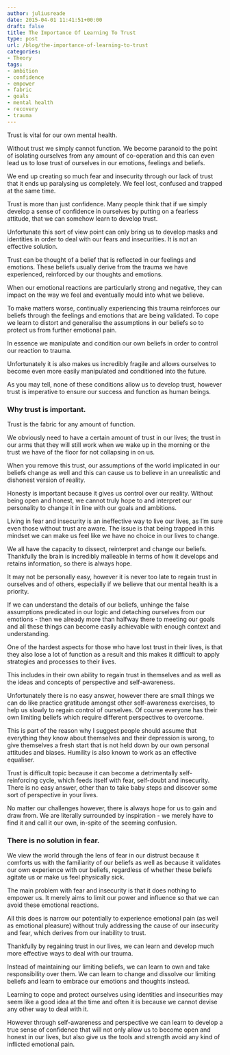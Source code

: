 ```yaml
---
author: juliusreade
date: 2015-04-01 11:41:51+00:00
draft: false
title: The Importance Of Learning To Trust
type: post
url: /blog/the-importance-of-learning-to-trust
categories:
- Theory
tags:
- ambition
- confidence
- empower
- fabric
- goals
- mental health
- recovery
- trauma
---
```


Trust is vital for our own mental health.

Without trust we simply cannot function. We become paranoid to the point of isolating ourselves from any amount of co-operation and this can even lead us to lose trust of ourselves in our emotions, feelings and beliefs.

We end up creating so much fear and insecurity through our lack of trust that it ends up paralysing us completely. We feel lost, confused and trapped at the same time.

<!-- more -->

Trust is more than just confidence. Many people think that if we simply develop a sense of confidence in ourselves by putting on a fearless attitude, that we can somehow learn to develop trust.

Unfortunate this sort of view point can only bring us to develop masks and identities in order to deal with our fears and insecurities. It is not an effective solution.

Trust can be thought of a belief that is reflected in our feelings and emotions. These beliefs usually derive from the trauma we have experienced, reinforced by our thoughts and emotions.

When our emotional reactions are particularly strong and negative, they can impact on the way we feel and eventually mould into what we believe.

To make matters worse, continually experiencing this trauma reinforces our beliefs through the feelings and emotions that are being validated. To cope we learn to distort and generalise the assumptions in our beliefs so to protect us from further emotional pain.

In essence we manipulate and condition our own beliefs in order to control our reaction to trauma.

Unfortunately it is also makes us incredibly fragile and allows ourselves to become even more easily manipulated and conditioned into the future.

As you may tell, none of these conditions allow us to develop trust, however trust is imperative to ensure our success and function as human beings.


### Why trust is important.


Trust is the fabric for any amount of function.

We obviously need to have a certain amount of trust in our lives; the trust in our arms that they will still work when we wake up in the morning or the trust we have of the floor for not collapsing in on us.

When you remove this trust, our assumptions of the world implicated in our beliefs change as well and this can cause us to believe in an unrealistic and dishonest version of reality.

Honesty is important because it gives us control over our reality. Without being open and honest, we cannot truly hope to and interpret our personality to change it in line with our goals and ambitions.

Living in fear and insecurity is an ineffective way to live our lives, as I’m sure even those without trust are aware. The issue is that being trapped in this mindset we can make us feel like we have no choice in our lives to change.

We all have the capacity to dissect, reinterpret and change our beliefs. Thankfully the brain is incredibly malleable in terms of how it develops and retains information, so there is always hope.

It may not be personally easy, however it is never too late to regain trust in ourselves and of others, especially if we believe that our mental health is a priority.

If we can understand the details of our beliefs, unhinge the false assumptions predicated in our logic and detaching ourselves from our emotions - then we already more than halfway there to meeting our goals and all these things can become easily achievable with enough context and understanding.

One of the hardest aspects for those who have lost trust in their lives, is that they also lose a lot of function as a result and this makes it difficult to apply strategies and processes to their lives.

This includes in their own ability to regain trust in themselves and as well as the ideas and concepts of perspective and self-awareness.

Unfortunately there is no easy answer, however there are small things we can do like practice gratitude amongst other self-awareness exercises, to help us slowly to regain control of ourselves. Of course everyone has their own limiting beliefs which require different perspectives to overcome.

This is part of the reason why I suggest people should assume that everything they know about themselves and their depression is wrong, to give themselves a fresh start that is not held down by our own personal attitudes and biases. Humility is also known to work as an effective equaliser.

Trust is difficult topic because it can become a detrimentally self-reinforcing cycle, which feeds itself with fear, self-doubt and insecurity. There is no easy answer, other than to take baby steps and discover some sort of perspective in your lives.

No matter our challenges however, there is always hope for us to gain and draw from. We are literally surrounded by inspiration - we merely have to find it and call it our own, in-spite of the seeming confusion.


### There is no solution in fear.


We view the world through the lens of fear in our distrust because it comforts us with the familiarity of our beliefs as well as because it validates our own experience with our beliefs, regardless of whether these beliefs agitate us or make us feel physically sick.

The main problem with fear and insecurity is that it does nothing to empower us. It merely aims to limit our power and influence so that we can avoid these emotional reactions.

All this does is narrow our potentially to experience emotional pain (as well as emotional pleasure) without truly addressing the cause of our insecurity and fear, which derives from our inability to trust.

Thankfully by regaining trust in our lives, we can learn and develop much more effective ways to deal with our trauma.

Instead of maintaining our limiting beliefs, we can learn to own and take responsibility over them. We can learn to change and dissolve our limiting beliefs and learn to embrace our emotions and thoughts instead.

Learning to cope and protect ourselves using identities and insecurities may seem like a good idea at the time and often it is because we cannot devise any other way to deal with it.

However through self-awareness and perspective we can learn to develop a true sense of confidence that will not only allow us to become open and honest in our lives, but also give us the tools and strength avoid any kind of inflicted emotional pain.
